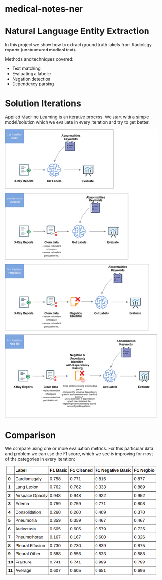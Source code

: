 # medical-notes-ner

# Natural Language Entity Extraction

In this project we show how to extract ground truth labels from Radiology reports (unstructured medical text).  
  
Methods and techniques covered:
* Text matching
* Evaluating a labeler
* Negation detection
* Dependency parsing

# Solution Iterations
Applied Machine Learning is an iterative process. 
We start with a simple model/solution which we evaluate in every iteration and try to get better.

![solution iterations](images/ner_diagram.png)


# Comparison
We compare using one or more evaluation metrics. For this particular data and problem we can use the F1 score, which we see is improving for most of the categories in every iteration:

![solution iterations](images/F1_comparison.png)
